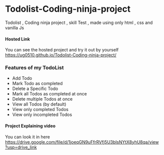 # Todolist-Coding-ninja-project
Todolist , Coding ninja project , skill Test , made using only html , css and vanilla Js

#### Hosted Link
 You can see the hosted project and try it out by yourself https://ug0510.github.io/Todolist-Coding-ninja-project/

### Features of my TodoList
* Add Todo 
* Mark Todo as completed 
* Delete a Specific Todo 
* Mark all Todos as completed at once 
* Delete multiple Todos at once 
* View all Todos (by default)
* View only completed Todos
* View only incompleted Todos

#### Project Explaining video 

You can look it in here https://drive.google.com/file/d/1joeqGN9uFfrRVfj5U3bIsNYtX8yhU8qa/view?usp=drive_link
